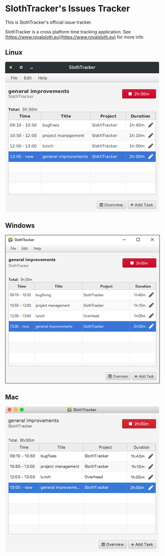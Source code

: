 # SlothTracker's Issues Tracker

This is SlothTracker's official issue tracker.


SlothTracker is a cross platform time tracking application. See [https://www.royalsloth.eu](https://www.royalsloth.eu) for more info

## Linux

![SlothTracker Linux screenshot](mainView_linux.png)

## Windows

![Slothtracker Windows screenshot](mainView_windows.png)

## Mac

![SlothTracker Mac screenshot](mainView_mac.png)
